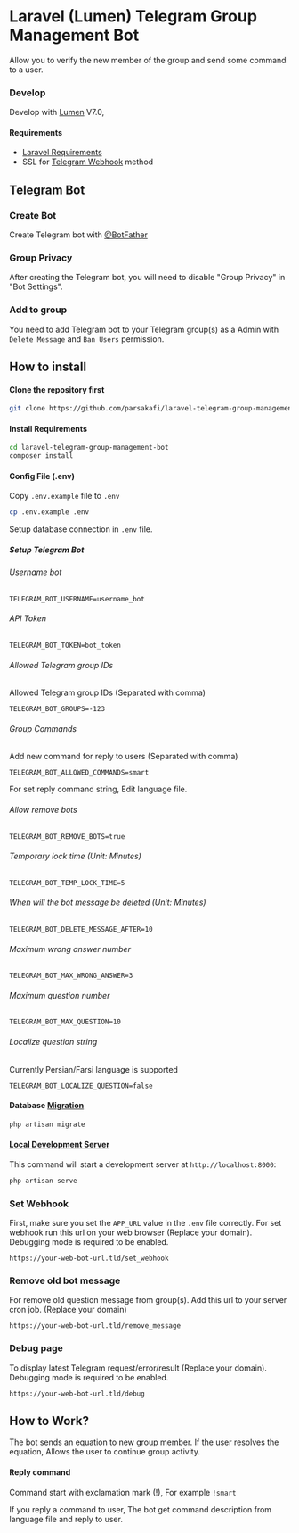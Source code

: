 # Laravel (Lumen) Telegram Group Management Bot
Allow you to verify the new member of the group and send some command to a user.



### Develop

Develop with [Lumen](https://lumen.laravel.com) V7.0, 

#### Requirements
* [Laravel Requirements](https://laravel.com/docs/7.x/installation#server-requirements)
* SSL for [Telegram Webhook](https://core.telegram.org/bots/webhooks) method


## Telegram Bot

### Create Bot
Create Telegram bot with [@BotFather](https://core.telegram.org/bots#6-botfather)

### Group Privacy
After creating the Telegram bot, you will need to disable "Group Privacy" in "Bot Settings".

### Add to group
You need to add Telegram bot to your Telegram group(s) as a Admin with `Delete Message` and `Ban Users` permission.

## How to install

#### Clone the repository first
```bash
git clone https://github.com/parsakafi/laravel-telegram-group-management-bot.git
```

#### Install Requirements
```bash
cd laravel-telegram-group-management-bot
composer install
```

#### Config File (.env)

Copy `.env.example` file to `.env`
```bash
cp .env.example .env
```

Setup database connection in `.env` file.


##### Setup Telegram Bot 

###### Username bot

```
TELEGRAM_BOT_USERNAME=username_bot
```

###### API Token

```
TELEGRAM_BOT_TOKEN=bot_token
```

###### Allowed Telegram group IDs 

Allowed Telegram group IDs (Separated with comma)

```
TELEGRAM_BOT_GROUPS=-123
```

###### Group Commands

Add new command for reply to users (Separated with comma)

```
TELEGRAM_BOT_ALLOWED_COMMANDS=smart
```

For set reply command string, Edit language file.

###### Allow remove bots

```
TELEGRAM_BOT_REMOVE_BOTS=true
```

###### Temporary lock time (Unit: Minutes)

```
TELEGRAM_BOT_TEMP_LOCK_TIME=5
```

###### When will the bot message be deleted (Unit: Minutes)

```text
TELEGRAM_BOT_DELETE_MESSAGE_AFTER=10
```

###### Maximum wrong answer number

```
TELEGRAM_BOT_MAX_WRONG_ANSWER=3
```

###### Maximum question number

```
TELEGRAM_BOT_MAX_QUESTION=10
```

###### Localize question string

Currently Persian/Farsi language is supported

```
TELEGRAM_BOT_LOCALIZE_QUESTION=false
```



#### Database [Migration](https://laravel.com/docs/7.x/migrations)

```bash
php artisan migrate
```

#### [Local Development Server](https://laravel.com/docs/7.x/installation#installing-laravel)
This command will start a development server at `http://localhost:8000`:
```bash
php artisan serve
```

### Set Webhook
First, make sure you set the `APP_URL` value in the `.env` file correctly. For set webhook run this url on your web browser (Replace your domain). Debugging mode is required to be enabled.
```text
https://your-web-bot-url.tld/set_webhook
```

### Remove old bot message
For remove old question message from group(s). Add this url to your server cron job. (Replace your domain)
```text
https://your-web-bot-url.tld/remove_message
```

### Debug page
To display latest Telegram request/error/result (Replace your domain). Debugging mode is required to be enabled.
```text
https://your-web-bot-url.tld/debug
```

## How to Work?

The bot sends an equation to new group member. If the user resolves the equation, Allows the user to continue group activity.

#### Reply command

Command start with exclamation mark (!), For example `!smart`

If you reply a command to user, The bot get command description from language file and reply to user.